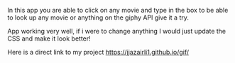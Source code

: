 In this app you are able to click on any movie and type in the box to be able to look up any movie or anything on the giphy API give it a try. 

App working very well, if i were to change anything I would just update the CSS and make it look better!

Here is a direct link to my project https://jjazairli1.github.io/gif/ 
